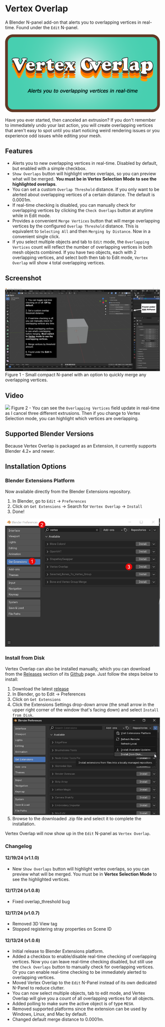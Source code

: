 # Vertex Overlap

A Blender N-panel add-on that alerts you to overlapping vertices in real-time. Found under the `Edit` N-panel.

![image](images/logo.png)

Have you ever started, then canceled an extrusion? If you don't remember to immediately undo your last action, you will create overlapping vertices that aren't easy to spot until you start noticing weird rendering issues or you experience odd issues while editing your mesh.
## Features

-  Alerts you to new overlapping vertices in real-time. Disabled by default, but enabled with a simple checkbox. 
- `Show Overlaps` button will highlight vertex overlaps, so you can preview what will be merged. **You must be in Vertex Selection Mode to see the highlighted overlaps**.
- You can set a custom `Overlap Threshold` distance. If you only want to be alerted about overlapping vertices of a certain distance. The default is 0.0001m.
- If real-time checking is disabled, you can manually check for overlapping vertices by clicking the `Check Overlaps` button at anytime while in Edit mode.
- Provides a convenient `Merge Vertices` button that will merge overlapping vertices by the configured `Overlap Threshold` distance. This is equivalent to `Selecting All` and then `Merging by Distance`. Now in a convenient single click.
- If you select multiple objects and tab to `Edit` mode, the `Overlapping Vertices` count will reflect the number of overlapping vertices in both mesh objects combined. If you have two objects, each with 2 overlapping vertices, and select both then tab to Edit mode, `Vertex Overlap` will show `4` total overlapping vertices.

## Screenshot
![](images/figure-1.png)
Figure 1 - Small compact N-panel with an option to quickly merge any overlapping vertices.

## Video
![](images/demonstration-2.gif)
Figure 2 - You can see the `Overlapping Vertices` field update in real-time as I cancel three different extrusions. Then if you change to Vertex Selection mode, you can highlight which vertices are overlapping.

## Supported Blender Versions
Because Vertex Overlap is packaged as an Extension, it currently supports Blender 4.2+ and newer.

## Installation Options

### Blender Extensions Platform

Now available directly from the Blender Extensions repository.
1. In Blender, go to `Edit` -> `Preferences`
2. Click on `Get Extensions` -> Search for `Vertex Overlap` -> `Install`
3. Done!

![](images/figure-4.png)

### Install from Disk

Vertex Overlap can also be installed manually, which you can download from the [Releases](https://github.com/shawnshipley/vertex-overlap/releases) section of its [Github](https://github.com/shawnshipley/vertex-overlap) page. Just follow the steps below to install:
1. Download the latest [release](https://github.com/shawnshipley/vertex-overlap/releases)
2. In Blender, go to Edit -> Preferences
3. Click on `Get Extensions`
4. Click the Extensions Settings drop-down arrow (the small arrow in the upper right corner of the window that's facing down) and select `Install from Disk`.
![](images/figure-3.png)
5. Browse to the downloaded .zip file and select it to complete the installation.

Vertex Overlap will now show up in the `Edit` N-panel as `Vertex Overlap`.

### Changelog

#### 12/19/24 (v1.1.0)
- New `Show Overlaps` button will highlight vertex overlaps, so you can preview what will be merged. You must be in **Vertex Selection Mode** to see the highlighted vertices.

#### 12/17/24 (v1.0.8)
- Fixed overlap_threshold bug

#### 12/17/24 (v1.0.7)
- Removed 3D View tag
- Stopped registering stray properties on Scene ID

#### 12/13/24 (v1.0.6)
- Initial release to Blender Extensions platform.
- Added a checkbox to enable/disable real-time checking of overlapping vertices. Now you can leave real-time checking disabled, but still use the `Check Overlaps` button to manually check for overlapping vertices. Or you can enable real-time checking to be immediately alerted to overlapping vertices.
- Moved Vertex Overlap to the `Edit` N-Panel instead of its own dedicated N-Panel to reduce clutter.
- You can now select multiple objects, tab to edit mode, and Vertex Overlap will give you a count of all overlapping vertices for all objects.
- Added polling to make sure the active object is of type `MESH`.
- Removed supported platforms since the extension can be used by Windows, Linux, and Mac by default.
- Changed default merge distance to 0.0001m.